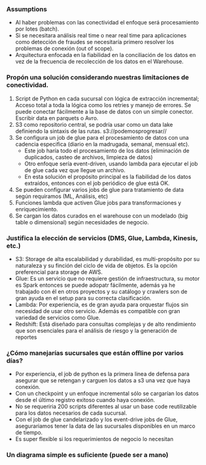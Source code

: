 ### Assumptions
- Al haber problemas con las conectividad el enfoque será procesamiento por lotes (batch).
- Si se necesitara análisis real time o near real time para aplicaciones como detección de fraudes se necesitaría primero resolver los problemas de conexión (out of scope).
- Arquitectura enfocada en la fiabilidad en la conciliación de los datos en vez de la frecuencia de recolección de los datos en el Warehouse.

### Propón una solución considerando nuestras limitaciones de conectividad.
  1. Script de Python en cada sucursal con lógica de extracción incremental; Acceso total a toda la lógica como los retries y manejo de errores. Se puede conectar fácilmente a la base de datos con un simple conector. Escribir data en parquets o Avro.
  2. S3 como repositorio central, se podría usar como un data lake definiendo la sintaxis de las rutas. s3://podemosprogresar/<sucursal>/<fecha>
  3. Se configura un job de glue para el procesamiento de datos con una cadencia especifica (diario en la madrugada, semanal, mensual etc).
     - Este job haría todo el procesamiento de los datos (eliminación de duplicados, casteo de archivos, limpieza de datos)
     - Otro enfoque sería event-driven, usando lambda para ejecutar el job de glue cada vez que llegue un archivo.
     - En esta solución el propósito principal es la fiabilidad de los datos extraídos, entonces con el job periódico de glue está OK.
  4. Se pueden configurar varios jobs de glue para tratamiento de data según requiramos (ML, Análisis, etc)
  5. Funciones lambda que activen Glue jobs para transformaciones y enriquecimiento.
  6. Se cargan los datos curados en el warehouse con un modelado (big table o dimensional) según necesidades de negocio.
### Justifica la elección de servicios (DMS, Glue, Lambda, Kinesis, etc.)
- S3: Storage de alta escalabilidad y durabilidad, es multi-propósito por su naturaleza y su finción del ciclo de vida de objetos. Es la opción preferencial para storage de AWS.
- Glue: Es un servicio que no requiere gestión de infraestructura, su motor es Spark entonces se puede adopatr fácilmente, además ya he trabajado con él en otros proyectos y su catálogo y crawlers son de gran ayuda en el setup para su correcta clasificación.
- Lambda: Por experiencia, es de gran ayuda para orquestar flujos sin necesidad de usar otro servicio. Además es compatible con gran variedad de servicios como Glue.
- Redshift: Está diseñado para consultas complejas y de alto rendimiento que son esenciales para el análisis de riesgo y la generación de reportes
### ¿Cómo manejarías sucursales que están offline por varios días?
- Por experiencia, el job de python es la primera linea de defensa para asegurar que se retengan y carguen los datos a s3 una vez que haya conexión.
- Con un checkpoint y un enfoque incremental sólo se cargarían los datos desde el último registro exitoso cuando haya conexión.
- No se requeriria 200 scripts diferentes al usar un base code reutilizable para los datos necesarios de cada sucursal.
- Con el job de glue candelarizado y los event-drive jobs de Glue, asegurariamos tener la data de las sucursales disponibles en un marco de tiempo.
- Es super flexible si los requerimientos de negocio lo necesitan
### Un diagrama simple es suficiente (puede ser a mano)
